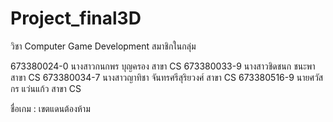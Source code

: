 # Project_final3D
วิชา Computer Game Development
สมาชิกในกลุ่ม

673380024-0 นางสาวกนกพร บุญครอง สาขา CS 
673380033-9 นางสาวชิดชนก ชนะพา สาขา CS
673380034-7 นางสาวญาทิชา จันทรศรีสุริยวงศ์ สาขา CS
673380516-9 นายศวัสกร แว่นแก้ว สาขา CS

ชื่อเกม : เขตแดนต้องห้าม
